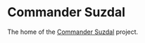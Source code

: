 # Commander Suzdal

The home of the [Commander Suzdal] project.

[Commander Suzdal]: https://www.fadedpage.com/showbook.php?pid=20170826
